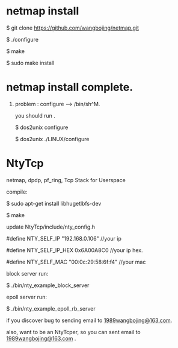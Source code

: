 
# netmap install
 
$ git clone https://github.com/wangbojing/netmap.git

$ ./configure

$ make 

$ sudo make install

# netmap install complete.

1. problem : configure --> /bin/sh^M. 

	you should run . 
	
	$ dos2unix configure
	
	$ dos2unix ./LINUX/configure


# NtyTcp
netmap, dpdp, pf_ring, Tcp Stack for Userspace 

compile:

$ sudo apt-get install libhugetlbfs-dev

$ make

update NtyTcp/include/nty_config.h  

#define NTY_SELF_IP		"192.168.0.106" 	//your ip

#define NTY_SELF_IP_HEX	0x6A00A8C0 			//your ip hex.

#define NTY_SELF_MAC	"00:0c:29:58:6f:f4" //your mac

block server run:

$ ./bin/nty_example_block_server

epoll server run:

$ ./bin/nty_example_epoll_rb_server



if you discover bug to sending email to 1989wangbojing@163.com. 

also, want to be an NtyTcper, so you can sent email to 1989wangbojing@163.com .

